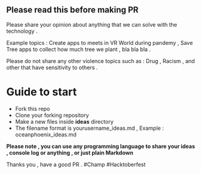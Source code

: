 ## Please read this before making PR 


Please share your opinion about anything that we can solve with the technology .


Example topics : Create apps to meets in VR World during pandemy , Save Tree apps to collect how much tree we plant , bla bla bla .


Please do not share any other violence topics such as : Drug , Racism , and other that have sensitivity to others . 




# Guide to start 

- Fork this repo 
- Clone your forking repository
- Make a new files inside **ideas** directory
- The filename format is yourusername_ideas.md , Example : oceanphoenix_ideas.md <br>

**Please note , you can use any programming language to share your ideas , console log or anything , or just plain Markdown**


Thanks you , have a good PR . #Champ #Hacktoberfest

